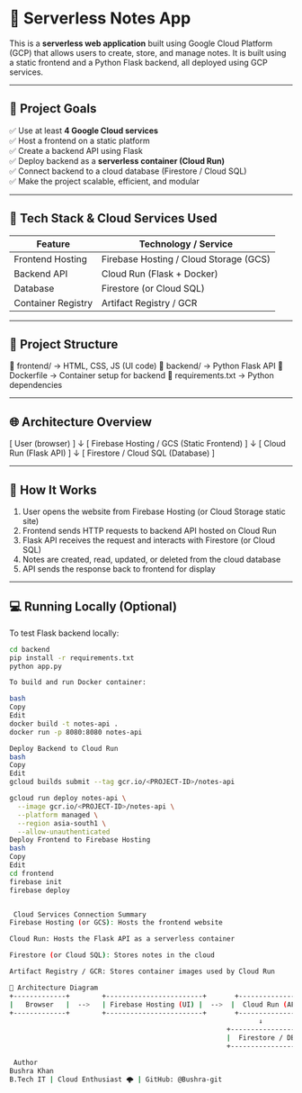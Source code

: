 # 📝 Serverless Notes App

This is a **serverless web application** built using Google Cloud Platform (GCP) that allows users to create, store, and manage notes. It is built using a static frontend and a Python Flask backend, all deployed using GCP services.

---

## 📌 Project Goals

✅ Use at least **4 Google Cloud services**  
✅ Host a frontend on a static platform  
✅ Create a backend API using Flask  
✅ Deploy backend as a **serverless container (Cloud Run)**  
✅ Connect backend to a cloud database (Firestore / Cloud SQL)  
✅ Make the project scalable, efficient, and modular

---

## 🚀 Tech Stack & Cloud Services Used

| Feature             | Technology / Service           |
|---------------------|-------------------------------|
| Frontend Hosting    | Firebase Hosting / Cloud Storage (GCS) |
| Backend API         | Cloud Run (Flask + Docker)    |
| Database            | Firestore (or Cloud SQL)      |
| Container Registry  | Artifact Registry / GCR       |

---

## 🧱 Project Structure

📁 frontend/ → HTML, CSS, JS (UI code)
📁 backend/ → Python Flask API
📝 Dockerfile → Container setup for backend
📝 requirements.txt → Python dependencies

---

## 🌐 Architecture Overview

[ User (browser) ]
↓
[ Firebase Hosting / GCS (Static Frontend) ]
↓
[ Cloud Run (Flask API) ]
↓
[ Firestore / Cloud SQL (Database) ]


---

## 🔗 How It Works

1. User opens the website from Firebase Hosting (or Cloud Storage static site)
2. Frontend sends HTTP requests to backend API hosted on Cloud Run
3. Flask API receives the request and interacts with Firestore (or Cloud SQL)
4. Notes are created, read, updated, or deleted from the cloud database
5. API sends the response back to frontend for display

---

## 💻 Running Locally (Optional)

To test Flask backend locally:

```bash
cd backend
pip install -r requirements.txt
python app.py

To build and run Docker container:

bash
Copy
Edit
docker build -t notes-api .
docker run -p 8080:8080 notes-api

Deploy Backend to Cloud Run
bash
Copy
Edit
gcloud builds submit --tag gcr.io/<PROJECT-ID>/notes-api

gcloud run deploy notes-api \
  --image gcr.io/<PROJECT-ID>/notes-api \
  --platform managed \
  --region asia-south1 \
  --allow-unauthenticated
Deploy Frontend to Firebase Hosting
bash
Copy
Edit
cd frontend
firebase init
firebase deploy


 Cloud Services Connection Summary
Firebase Hosting (or GCS): Hosts the frontend website

Cloud Run: Hosts the Flask API as a serverless container

Firestore (or Cloud SQL): Stores notes in the cloud

Artifact Registry / GCR: Stores container images used by Cloud Run

📸 Architecture Diagram
+-------------+        +------------------------+       +------------------+
|   Browser   |  -->   | Firebase Hosting (UI) |  -->  |  Cloud Run (API)  |
+-------------+        +------------------------+       +------------------+
                                                              ↓
                                                      +------------------+
                                                      |  Firestore / DB  |
                                                      +------------------+

 Author
Bushra Khan
B.Tech IT | Cloud Enthusiast 🌩️ | GitHub: @Bushra-git
